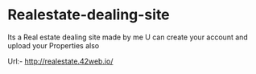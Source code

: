 # Realestate-dealing-site

Its a Real estate dealing site made by me U can 
create your account and upload your Properties also 


Url:- http://realestate.42web.io/
